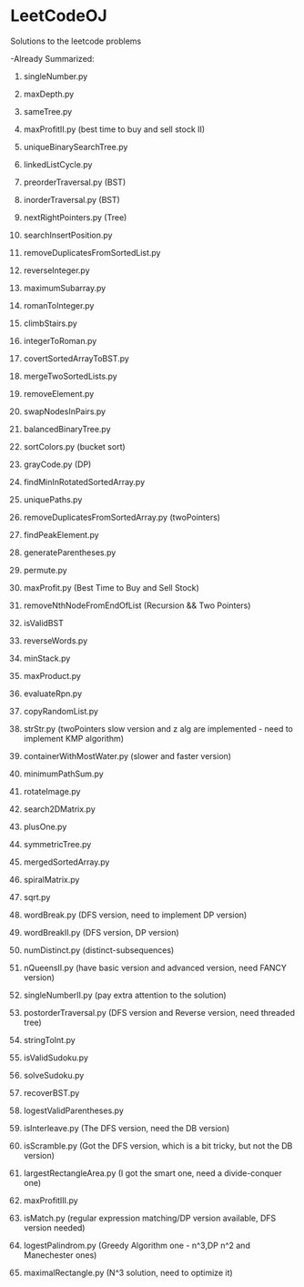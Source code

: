LeetCodeOJ
==========
Solutions to the leetcode problems

-Already Summarized:

1. singleNumber.py

2. maxDepth.py

3. sameTree.py

4. maxProfitII.py (best time to buy and sell stock II)

5. uniqueBinarySearchTree.py

6. linkedListCycle.py 

7. preorderTraversal.py (BST)

8. inorderTraversal.py (BST)

9. nextRightPointers.py (Tree)

10. searchInsertPosition.py

11. removeDuplicatesFromSortedList.py

12. reverseInteger.py

13. maximumSubarray.py

14. romanToInteger.py

15. climbStairs.py

16. integerToRoman.py

17. covertSortedArrayToBST.py

18. mergeTwoSortedLists.py

19. removeElement.py

20. swapNodesInPairs.py

21. balancedBinaryTree.py

22. sortColors.py (bucket sort)

23. grayCode.py (DP)

24. findMinInRotatedSortedArray.py

25. uniquePaths.py

26. removeDuplicatesFromSortedArray.py (twoPointers)

27. findPeakElement.py

28. generateParentheses.py

29. permute.py

30. maxProfit.py (Best Time to Buy and Sell Stock)

31. removeNthNodeFromEndOfList (Recursion && Two Pointers)

32. isValidBST

33. reverseWords.py

34. minStack.py

35. maxProduct.py

36. evaluateRpn.py

37. copyRandomList.py

38. strStr.py (twoPointers slow version and z alg are implemented - need to implement KMP algorithm)

39. containerWithMostWater.py (slower and faster version)

40. minimumPathSum.py

41. rotateImage.py

42. search2DMatrix.py

43. plusOne.py

44. symmetricTree.py

45. mergedSortedArray.py

46. spiralMatrix.py

47. sqrt.py

48. wordBreak.py (DFS version, need to implement DP version)

49. wordBreakII.py (DFS version, DP version)

50. numDistinct.py (distinct-subsequences)

51. nQueensII.py (have basic version and advanced version, need FANCY version)

52. singleNumberII.py (pay extra attention to the solution)

53. postorderTraversal.py (DFS version and Reverse version, need threaded tree)

54. stringToInt.py

55. isValidSudoku.py

56. solveSudoku.py

57. recoverBST.py

58. logestValidParentheses.py

59. isInterleave.py (The DFS version, need the DB version)

60. isScramble.py (Got the DFS version, which is a bit tricky, but not the DB version)

61. largestRectangleArea.py (I got the smart one, need a divide-conquer one)

62. maxProfitIII.py 

63. isMatch.py (regular expression matching/DP version available, DFS version needed)

64. logestPalindrom.py (Greedy Algorithm one - n^3,DP n^2 and Manechester ones)

65. maximalRectangle.py (N^3 solution, need to optimize it)
